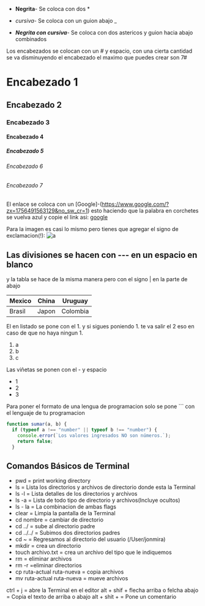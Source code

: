- **Negrita**- Se coloca con dos *

- _cursiva_- Se coloca con un guion abajo _

- **_Negrita con cursiva_**- Se coloca con dos astericos y guion hacia abajo combinados

Los encabezados se colocan con un # y espacio, con una cierta cantidad se va disminuyendo el encabezado el maximo que puedes crear son 7#

# Encabezado 1

## Encabezado 2

### Encabezado 3

#### Encabezado 4

##### Encabezado 5

###### Encabezado 6

###### Encabezado 7

El enlace se coloca con un [Google]-(https://www.google.com/?zx=1756491563129&no_sw_cr=1) esto haciendo que la palabra en corchetes se vuelva azul y copie el link asi: [google](https://www.google.com/?zx=1756491563129&no_sw_cr=1)

Para la imagen es casi lo mismo pero tienes que agregar el signo de exclamacion(!): ![a](https://imagenes.20minutos.es/uploads/imagenes/2024/05/15/una-imagen-creada-por-la-herramienta-imagen-3-de-google-1.jpeg)

Las divisiones se hacen con --- en un espacio en blanco
---
y la tabla se hace de la misma manera pero con el signo | en la parte de abajo

| Mexico | China | Uruguay |
|-|-|-| 
| Brasil | Japon | Colombia |

El en listado se pone con el 1. y si sigues poniendo 1. te va salir el 2 eso en caso de que no haya ningun 1.
1. a
1. b
1. c

Las viñetas se ponen con el - y espacio
- 1
- 2
- 3

Para poner el formato de una lengua de programacion solo se pone ``` con el lenguaje de tu programacion
```js
function sumar(a, b) {
  if (typeof a !== "number" || typeof b !== "number") {
    console.error(`Los valores ingresados NO son números.`);
    return false;
  }
  ```

## Comandos Básicos de Terminal
- pwd = print working directory
- ls = Lista los directorios y archivos de directorio donde esta la Terminal
- ls -l = Lista detalles de los directorios y archivos
- ls -a = Lista de todo tipo de directorio y archivos(Incluye ocultos)
- ls - la = La combinacion de ambas flags
- clear = Limpia la pantalla de la Terminal
- cd nombre = cambiar de directorio
- cd ../ = sube al directorio padre
- cd ../../ = Subimos dos directorios padres
- cd ~ = Regresamos al directorio del usuario (/User/jonmira)
- mkdir = crea un directorio
- touch archivo.txt = crea un archivo del tipo que le indiquemos
- rm = eliminar archivos
- rm -r =eliminar directorios
- cp ruta-actual ruta-nueva = copia archivos
- mv ruta-actual ruta-nueva = mueve archivos

ctrl + j = abre la Terminal en el editor
alt + shif + flecha arriba o felcha abajo = Copia el texto de arriba o abajo
alt + shit + = Pone un comentario